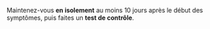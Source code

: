Maintenez-vous **en isolement** au moins 10 jours après le début des symptômes, puis faites un **test de contrôle**.
